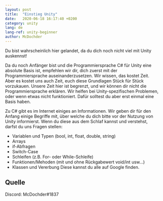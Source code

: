 ```yaml
---
layout: post
title:  "Einstieg Unity"
date:   2020-06-18 16:17:40 +0200
category: unity
lang: de
lang-ref: unity-beginner
author: McDochder
---
```


Du bist wahrscheinlich hier gelandet, da du dich noch nicht viel mit Unity auskennst!

Da du noch Anfänger bist und die Programmiersprache C# für Unity eine absolute Basis ist, empfehlen wir dir, dich zuerst mit der Programmiersprache auseinanderzusetzen. Wir wissen, das kostet Zeit. Aber es kostet uns auch Zeit, euch diese Grundlagen Stück für Stück vorzukauen. Unsere Zeit hier ist begrenzt, und wir können dir nicht die Programmiersprache erklären. Wir helfen bei Unity-spezifischen Problemen, oder wenn etwas nicht funktioniert. Dafür solltest du aber erst einmal eine Basis haben. 

Zu C# gibt es im Internet einiges an Informationen. Wir geben dir für den Anfang einige Begriffe mit, über welche du dich bitte vor der Nutzung von Unity informierst. Wenn du diese aus dem Schlaf kannst und verstehst, darfst du uns Fragen stellen:

- Variablen und Typen (bool, int, float, double, string)
- Arrays
- if-Abfragen
- Switch-Case
- Schleifen (z.B. For- oder While-Schleife)
- Funktionen/Mehoden (mit und ohne Rückgabewert void/int usw...)
- Klassen und Vererbung
Diese kannst du alle auf Google finden.

## Quelle
Discord: McDochder#1837
